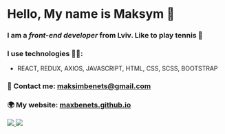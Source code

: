 # Hello, My name is Maksym 👋

### I am a *front-end developer* from Lviv. Like to play tennis 🎾

### I use technologies 👨‍💻:
- REACT, REDUX, AXIOS, JAVASCRIPT, HTML, CSS, SCSS, BOOTSTRAP

### 📩 Contact me: maksimbenets@gmail.com
### 🌍 My website: [maxbenets.github.io](https://maxbenets.github.io/)
[ <img src = "https://img.icons8.com/color/35/35/telegram-app.png" /> ](https://t.me/RezzitCode) [ <img src = "https://img.icons8.com/color/35/35/instagram-new.png" /> ](https://www.instagram.com/maxbenets)
